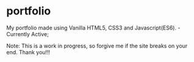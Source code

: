 # portfolio
My portfolio made using Vanilla HTML5, CSS3 and Javascript(ES6). - Currently Active;


Note: This is a work in progress, so forgive me if the site breaks on your end. Thank you!!!
